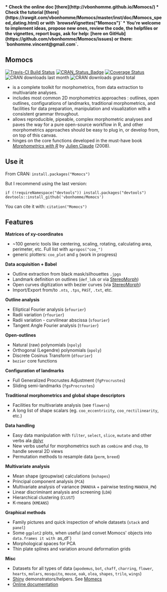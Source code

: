 <b>
* Check the online doc [there](http://vbonhomme.github.io/Momocs/)
* Check the tutorial [there](https://rawgit.com/vbonhomme/Momocs/master/inst/doc/Momocs_speed_dating.html) or with `browseVignettes("Momocs")`
* You're welcome to implement ideas, propose new ones, review the code, the helpfiles or the vignettes, report bugs, ask for help: [here on GitHub](https://github.com/vbonhomme/Momocs/issues) or there: `bonhomme.vincent@gmail.com`.

</b>

Momocs
--------
[![Travis-CI Build Status](https://travis-ci.org/vbonhomme/Momocs.svg?branch=master)](https://travis-ci.org/vbonhomme/Momocs)
[![CRAN\_Status\_Badge](http://www.r-pkg.org/badges/version/Momocs)](http://cran.r-project.org/package=Momocs)
[![Coverage Status](https://img.shields.io/codecov/c/github/vbonhomme/Momocs/master.svg)](https://codecov.io/github/vbonhomme/Momocs?branch=master)
![CRAN downloads last month](http://cranlogs.r-pkg.org/badges/Momocs) ![CRAN downloads grand total](http://cranlogs.r-pkg.org/badges/grand-total/Momocs)


* is a complete toolkit for morphometrics, from data extraction to multivariate analyses.
* includes most common 2D morphometrics approaches : outlines, open outlines, configurations of landmarks, traditional morphometrics, and facilities for data preparation, manipulation and visualization with a consistent grammar throughout.
* allows reproducible, pipeable, complex morphometric analyses and paves the way for a pure open-source workflow in R, and other morphometrics approaches should be easy to plug in, or develop from, on top of this canvas.
* hinges on the core functions developed in the must-have book _[Morphometrics with R](http://www.springer.com/statistics/life+sciences,+medicine+%26+health/book/978-0-387-77789-4)_ by [Julien Claude](http://www.isem.univ-montp2.fr/recherche/equipes/biologie-du-developpement-et-evolution/personnel/claude-julien/) (2008).


Use it
--------

From CRAN: `install.packages("Momocs")`

But I recommend using the last version:  

```
if (!requireNamespace("devtools")) install.packages("devtools")
devtools::install_github('vbonhomme/Momocs')
```

You can cite it with: `citation("Momocs")`

Features
--------

__Matrices of xy-coordinates__
* ~100 generic tools like centering, scaling, rotating, calculating area, perimeter, etc. Full list with `apropos("coo_")`
* generic plotters: `coo_plot` and `g` (work in progress)

__Data acquisition + Babel__

* Outline extraction from black mask/silhouettes `.jpgs`
* Landmark definition on outlines (`def_ldk` or via [StereoMorph](https://github.com/aaronolsen/StereoMorph))
* Open curves digitization with bezier curves (via [StereoMorph](https://github.com/aaronolsen/StereoMorph))
* Import/Export from/to `.nts`, `.tps`, `PAST`, `.txt`, etc.

__Outline analysis__

* Elliptical Fourier analysis (`efourier`)
* Radii variation (`rfourier`)
* Radii variation - curvilinear abscissa (`sfourier`)
* Tangent Angle Fourier analysis (`tfourier`)

__Open-outlines__

* Natural (raw) polynomials (`npoly`)
* Orthogonal (Legendre) polynomials (`opoly`)
* Discrete Cosinus Transform (`dfourier`)
* `bezier` core functions

__Configuration of landmarks__

* Full Generalized Procrustes Adjustment (`fgProcrustes`)
* Sliding semi-landmarks (`fgsProcrustes`)

__Traditional morphometrics and global shape descriptors__

* Facilities for multivariate analysis (see `flowers`)
* A long list of shape scalars (eg. `coo_eccentricity`, `coo_rectilinearity`, etc.)

__Data handling__

* Easy data manipulation with `filter`, `select`, `slice`, `mutate` and other verbs ala [dplyr](https://github.com/hadley/dplyr/)
* New verbs useful for morphometrics such as `combine` and `chop`, to handle several 2D views
* Permutation methods to resample data (`perm`, `breed`)
 
__Multivariate analysis__

* Mean shape (groupwise) calculations (`mshapes`)
* Principal component analysis (`PCA`)
* Multivariate analysis of variance (`MANOVA` + pairwise testing `MANOVA_PW`)
* Linear discriminant analysis and screening (`LDA`)
* Hierarchical clustering (`CLUST`)
* K-means (`KMEANS`)

__Graphical methods__

* Family pictures and quick inspection of whole datasets (`stack` and `panel`)
* Some `ggplot2` plots, when useful (and convet Momocs' objects into `data.frames it with `as_df`)
* Morphological spaces for PCA
* Thin plate splines and variation around deformation grids


__Misc__

* Datasets for all types of data (`apodemus`, `bot`, `chaff`, `charring`, `flower`,  `hearts`, `molars`, `mosquito`, `mouse`, `oak`, `olea`, `shapes`, `trilo`, `wings`)
* [Shiny](http://shiny.rstudio.com/) demonstrators/helpers. See [Momecs](https://github.com/vbonhomme/Momecs/)
* [Online documentation](http://vbonhomme.github.io/Momocs/)
